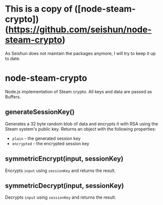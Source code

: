 # This is a copy of ([node-steam-crypto])(https://github.com/seishun/node-steam-crypto)

As Seishun does not maintain the packages anymore, I will try to keep it up to date.

##

# node-steam-crypto

Node.js implementation of Steam crypto. All keys and data are passed as Buffers.

## generateSessionKey()

Generates a 32 byte random blob of data and encrypts it with RSA using the Steam system's public key. Returns an object with the following properties:

* `plain` - the generated session key
* `encrypted` - the encrypted session key

## symmetricEncrypt(input, sessionKey)

Encrypts `input` using `sessionKey` and returns the result.

## symmetricDecrypt(input, sessionKey)

Decrypts `input` using `sessionKey` and returns the result.
